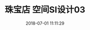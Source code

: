 ---
title: 珠宝店 空间SI设计03
tags:
  - 设计
  - 珠宝
  - 珠宝空间设计
keywords:
  - 设计
  - 珠宝
  - 珠宝空间设计
date: 2018-07-01 11:11:29
categories: 空间设计
image: /assets/perciosa03/03.jpg
photo:
  - /assets/perciosa03/01.jpg
  - /assets/perciosa03/02.jpg
  - /assets/perciosa03/03.jpg
  - /assets/perciosa03/04.jpg
  - /assets/perciosa03/05.jpg
  - /assets/perciosa03/06.jpg
---